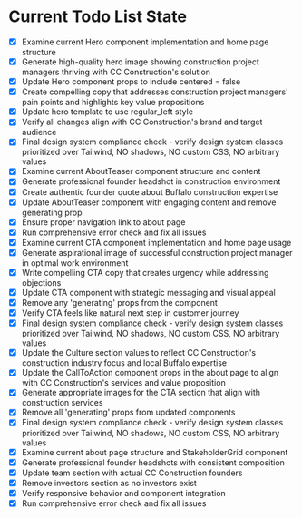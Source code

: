 <!-- DO NOT EDIT - Managed by todo_list tool -->
<!-- Updated: 2025-09-27T16:53:42.069Z -->

# Current Todo List State

- [x] Examine current Hero component implementation and home page structure
- [x] Generate high-quality hero image showing construction project managers thriving with CC Construction's solution
- [x] Update Hero component props to include centered = false
- [x] Create compelling copy that addresses construction project managers' pain points and highlights key value propositions
- [x] Update hero template to use regular_left style
- [x] Verify all changes align with CC Construction's brand and target audience
- [x] Final design system compliance check - verify design system classes prioritized over Tailwind, NO shadows, NO custom CSS, NO arbitrary values
- [x] Examine current AboutTeaser component structure and content
- [x] Generate professional founder headshot in construction environment
- [x] Create authentic founder quote about Buffalo construction expertise
- [x] Update AboutTeaser component with engaging content and remove generating prop
- [x] Ensure proper navigation link to about page
- [x] Run comprehensive error check and fix all issues
- [x] Examine current CTA component implementation and home page usage
- [x] Generate aspirational image of successful construction project manager in optimal work environment
- [x] Write compelling CTA copy that creates urgency while addressing objections
- [x] Update CTA component with strategic messaging and visual appeal
- [x] Remove any 'generating' props from the component
- [x] Verify CTA feels like natural next step in customer journey
- [x] Final design system compliance check - verify design system classes prioritized over Tailwind, NO shadows, NO custom CSS, NO arbitrary values
- [x] Update the Culture section values to reflect CC Construction's construction industry focus and local Buffalo expertise
- [x] Update the CallToAction component props in the about page to align with CC Construction's services and value proposition
- [x] Generate appropriate images for the CTA section that align with construction services
- [x] Remove all 'generating' props from updated components
- [x] Final design system compliance check - verify design system classes prioritized over Tailwind, NO shadows, NO custom CSS, NO arbitrary values
- [x] Examine current about page structure and StakeholderGrid component
- [x] Generate professional founder headshots with consistent composition
- [x] Update team section with actual CC Construction founders
- [x] Remove investors section as no investors exist
- [x] Verify responsive behavior and component integration
- [x] Run comprehensive error check and fix all issues
